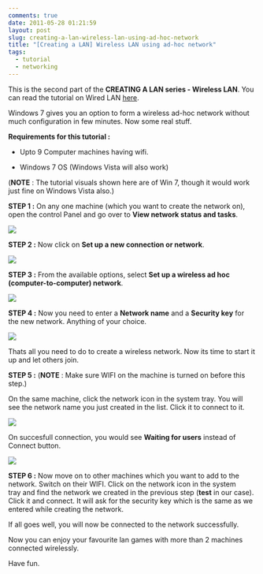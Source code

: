 ```yaml
---
comments: true
date: 2011-05-28 01:21:59
layout: post
slug: creating-a-lan-wireless-lan-using-ad-hoc-network
title: "[Creating a LAN] Wireless LAN using ad-hoc network"
tags:
  - tutorial
  - networking
---
```


This is the second part of the **CREATING A LAN series - Wireless LAN**.
You can read the tutorial on Wired LAN [here](/blog/2011/05/creating-a-lan-wired-lan-using-crossover-cable/).

Windows 7 gives you an option to form a wireless ad-hoc network without much configuration in few minutes.
Now some real stuff.

**Requirements for this tutorial :**

- Upto 9 Computer machines having wifi.

- Windows 7 OS (Windows Vista will also work)

(**NOTE** : The tutorial visuals shown here are of Win 7, though it would work just fine on Windows Vista also.)

**STEP 1 :**
On any one machine (which you want to create the network on), open the control Panel and go over to **View network status and tasks**.

[![](/images/wlan_1-300x208.png)](/images/wlan_1.png)

**STEP 2 :**
Now click on **Set up a new connection or network**.

[![](/images/wlan_2-300x139.png)](/images/wlan_2.png)

**STEP 3 :**
From the available options, select **Set up a wireless ad hoc (computer-to-computer) network**.

[![](/images/wlan_3-300x189.png)](/images/wlan_3.png)

**STEP 4 :**
Now you need to enter a **Network name** and a **Security key** for the new network. Anything of your choice.

[![](/images/wlan_4-300x209.png)](/images/wlan_4.png)

Thats all you need to do to create a wireless network. Now its time to start it up and let others join.

**STEP 5 :**
(**NOTE** : Make sure WIFI on the machine is turned on before this step.)

On the same machine, click the network icon in the system tray. You will see the network name you just created in the list.
Click it to connect to it.

[![](/images/wlan_5-255x300.png)](/images/wlan_5.png)

On succesfull connection, you would see **Waiting for users** instead of Connect button.

[![](/images/wlan_6-284x300.png)](/images/wlan_6.png)

**STEP 6 :**
Now move on to other machines which you want to add to the network. Switch on their WIFI. Click on the network icon in the system tray and find the network we created in the previous step (**test** in our case). Click it and connect. It will ask for the security key which
is the same as we entered while creating the network.

If all goes well, you will now be connected to the network successfully.

Now you can enjoy your favourite lan games with more than 2 machines connected wirelessly.

Have fun.
